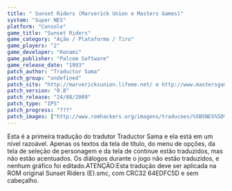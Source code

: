 ```yaml
---
title: " Sunset Riders (Marverick Union e Masters Games)"
system: "Super NES"
platform: "Console"
game_title: "Sunset Riders"
game_category: "Ação / Plataforma / Tiro"
game_players: "2"
game_developer: "Konami"
game_publisher: "Palcom Software"
game_release_date: "1993"
patch_author: "Traductor Sama"
patch_group: "undefined"
patch_site: "http://marvericksunion.lifeme.net/ e http://www.mastersgames.com.br/"
patch_version: "0.8"
patch_release: "24/08/2009"
patch_type: "IPS"
patch_progress: "???"
patch_images: ["http://www.romhackers.org/imagens/traducoes/%5BSNES%5D%20Sunset%20Riders%20-%20Marverick%20Union%20e%20Masters%20Games%20-%201.png","http://www.romhackers.org/imagens/traducoes/%5BSNES%5D%20Sunset%20Riders%20-%20Marverick%20Union%20e%20Masters%20Games%20-%202.png","http://www.romhackers.org/imagens/traducoes/%5BSNES%5D%20Sunset%20Riders%20-%20Marverick%20Union%20e%20Masters%20Games%20-%203.png"]
---
```

Esta é a primeira tradução do tradutor Traductor Sama e ela está em um nível razoável. Apenas os textos da tela de título, do menu de opções, da tela de seleção de personagem e da tela de continue estão traduzidos, mas não estão acentuados. Os diálogos durante o jogo não estão traduzidos, e nenhum gráfico foi editado.ATENÇÃO:Esta tradução deve ser aplicada na ROM original Sunset Riders (E).smc, com CRC32 64EDFC5D e sem cabeçalho.